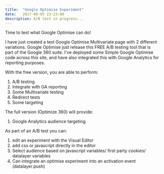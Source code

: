 ```yaml
---
title:  "Google Optimise Experiment"
date:   2017-06-05 23:23:00
description: A/B test in progress...
---
```


Time to test what Google Optimise can do!

I have just created a test Google Optimise Multivariate page with 2 different variations.
Google Optimise just release this FREE A/B testing tool that is part of the Google 360 suite.
I've deployed some Simple Google Optimise code across this site, and have also integrated this with Google Analytics for reporting purposes.



With the free version, you are able to perform:
1. A/B testing
2. Integrate with GA reporting
3. Some Multivariate testing
4. Redirect tests
5. Some targeting



The full version (Optimize 360) will provide:
1. Google Analytics audience targeting



As part of an A/B test you can:
1. edit an experiment with the Visual Editor
2. add css or javascript directly in the editor
3. Select audience based on javascript variables/ first party cookies/ datalayer variables
4. Can integrate an optimise experiment into an activation event (datalayer.push)
